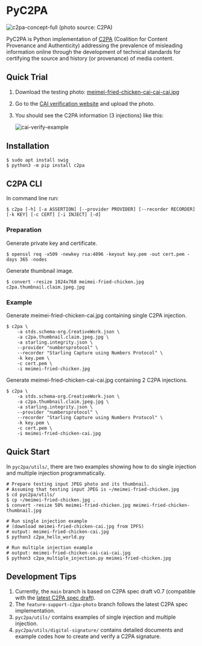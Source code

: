 # PyC2PA

![c2pa-concept-full](https://user-images.githubusercontent.com/292790/131808157-0ca62a79-c2f4-4e1d-b8b9-ef027476f4b0.jpg)
(photo source: C2PA)

PyC2PA is Python implementation of [C2PA](https://c2pa.org/) (Coalition for Content Provenance and Authenticity) addressing the prevalence of misleading information online through the development of technical standards for certifying the source and history (or provenance) of media content.

## Quick Trial

1. Download the testing photo: [meimei-fried-chicken-cai-cai-cai.jpg](https://user-images.githubusercontent.com/292790/131797706-937ac2ef-e57c-4fe6-9842-2941deba6cec.jpg)
1. Go to the [CAI verification website](https://verify-alpha.contentauthenticity.org/) and upload the photo.
1. You should see the C2PA information (3 injections) like this:

    ![cai-verify-example](https://user-images.githubusercontent.com/292790/131798257-21159c2a-a958-431b-aaea-1649b27aaaaf.png)

## Installation

```
$ sudo apt install swig
$ python3 -m pip install c2pa
```

## C2PA CLI

In command line run:

```
$ c2pa [-h] [-a ASSERTION] [--provider PROVIDER] [--recorder RECORDER] [-k KEY] [-c CERT] [-i INJECT] [-d]
```

### Preparation

Generate private key and certificate.

```
$ openssl req -x509 -newkey rsa:4096 -keyout key.pem -out cert.pem -days 365 -nodes
```

Generate thumbnail image.

```
$ convert -resize 1024x768 meimei-fried-chicken.jpg c2pa.thumbnail.claim.jpeg.jpg
```

### Example

Generate meimei-fried-chicken-cai.jpg containing single C2PA injection.

```
$ c2pa \
    -a stds.schema-org.CreativeWork.json \
    -a c2pa.thumbnail.claim.jpeg.jpg \
    -a starling.integrity.json \
    --provider "numbersprotocol" \
    --recorder "Starling Capture using Numbers Protocol" \
    -k key.pem \
    -c cert.pem \
    -i meimei-fried-chicken.jpg
```

Generate meimei-fried-chicken-cai-cai.jpg containing 2 C2PA injections.

```
$ c2pa \
    -a stds.schema-org.CreativeWork.json \
    -a c2pa.thumbnail.claim.jpeg.jpg \
    -a starling.integrity.json \
    --provider "numbersprotocol" \
    --recorder "Starling Capture using Numbers Protocol" \
    -k key.pem \
    -c cert.pem \
    -i meimei-fried-chicken-cai.jpg
```

## Quick Start

In `pyc2pa/utils/`, there are two examples showing how to do single injection and multiple injection programmatically.

```
# Prepare testing input JPEG photo and its thumbnail.
# Assuming that testing input JPEG is ~/meimei-fried-chicken.jpg
$ cd pyc2pa/utils/
$ cp ~/meimei-fried-chicken.jpg .
$ convert -resize 50% meimei-fried-chicken.jpg meimei-fried-chicken-thumbnail.jpg

# Run single injection example
# (download meimei-fried-chicken-cai.jpg from IPFS)
# output: meimei-fried-chicken-cai.jpg
$ python3 c2pa_hello_world.py

# Run multiple injection example
# output: meimei-fried-chicken-cai-cai-cai.jpg
$ python3 c2pa_multiple_injection.py meimei-fried-chicken.jpg
```

## Development Tips

1. Currently, the `main` branch is based on C2PA spec draft v0.7 (compatible with the [latest C2PA spec draft](https://c2pa.org/public-draft/)).
2. The `feature-support-c2pa-photo` branch follows the latest C2PA spec implementation.
3. `pyc2pa/utils/` contains examples of single injection and multiple injection.
4. `pyc2pa/utils/digital-signature/` contains detailed documents and example codes how to create and verify a C2PA signature.
